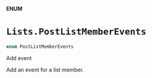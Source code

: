 **ENUM**

# `Lists.PostListMemberEvents`

```swift
enum PostListMemberEvents
```

Add event

Add an event for a list member.
